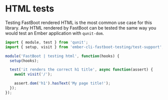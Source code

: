 # HTML tests

Testing FastBoot rendered HTML is the most common use case for this library. Any HTML rendered by FastBoot can be tested the same way you would test an Ember application with `qunit-dom`.

```js
import { module, test } from 'qunit';
import { setup, visit } from 'ember-cli-fastboot-testing/test-support';

module('FastBoot | testing html', function(hooks) {
  setup(hooks);

  test('it renders the correct h1 title', async function(assert) {
    await visit('/');

    assert.dom('h1').hasText('My page title!');
  });
});
```
